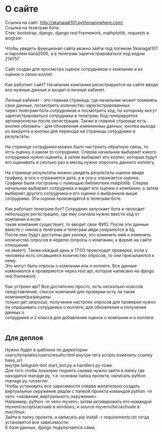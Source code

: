 # О сайте
Ссылка на сайт: http://skanagat101.pythonanywhere.com/ <br>
Ссылка на телеграм бота: <br>
Стек: bootstrap, django, django rest framework, mathplotlib, requests и aiogram <br>
<br>
Чтобы увидеть функционал сайта можно зайти под логином Skanagat101 и паролем kana2005, а в телеграм зарегистрироваться под кодом 214757 <br>
<br>
Сайт создан для просмотра оценок сотрудников о компании и их оценок о своих коллег. <br>
<br>
Как работает сайт? Начальник компании регистрируется на сайте вводя все нужные данные и входит в личный кабинет. <br>
<br>
Личный кабинет - это главная страница, где начальник может поменять свои данные, посмотреть количество зарегистрированных <br>
через телеграм бота сотрудников и посмотреть код, по которому могут зарегистрироваться сотрудники в телеграм. Код генерируется <br>
автоматически после регистрации. Также в главной странице есть кнопки обновить - для обновления измененных данных, кнопка выхода <br>
из аккаунта и кнопки для перехода на страницы сотрудники и результаты. <br>
<br>
На странице сотрудники можно было настроить обратную связь, то есть оценку о каком то сотруднике. Сперва начальник выбирает какого <br>
сотрудника нужно оценить, а затем выбирает его коллег, которые будут его оценивать и сколько раз в месяц нужно опросить данного коллегу. <br>
<br>
На странице результаты можно увидеть результаты оценок ввиде графика, в оси х отражается дата, а в оси у отражается оценка. <br>
Графики были построены с помощью библиотеки matplotlib. Сперва начальник выбирает сотрудника и видит его оценки о компании, а затем <br> 
выбирает другого сотрудника и его оценки о выбранном выше сотруднике. Эти оценки производятся в телеграм боте. <br>
<br>
Как работает телеграм бот? Сотрудник запускает бота и проходит небольшую регистрацию, где ему сначала нужно ввести код от компании и если <br>
такая компания существует, то вводит свое ФИО. После эти данные вместе с ником в телеграм и телеграм айди сохранются в бд. <br>
После ему будут доступны две кнопки, это изменить имя и изменить количество опросов в неделю (опросы о компании, к форме на сайте отношения <br>
не имеет). Также каждый день в 17:00 происходит проверка, если у человека есть отсавшиеся количество опросов, то они присылаются к нему. <br>
Это могут быть опросы о компании или о коллеге. Все данные изменяются и проверяются через rest api, которое написано на django rest framework. <br>
<br>
Как устроен api? Все достаточно просто, есть несколько классов представлений, список компаний для проверки есть ли такая компания(разрешены <br>
только get запросы), получение настроек опросов для проверки нужно ли опрашивать сотрудника о коллеге, для обновления и получения данных о <br>
сотруднике и 2 класса для добавления оценок о компании и о коллеге. <br>
<br>
## Для деплоя
Нужно будет в шаблоне по директории users/templates/users/results.html внутри тега scripts изменить ссылку base_url <br>
внутри telegram-bot start_bot.py и handlers.py тоже. <br>
Для того чтобы локально поднять сервер нужно зайти в папку где находится manage.py, т.е. основна папка проекта, написать python manage.py runserver. <br>
Чтобы установить все зависимости сперва желательно создать виртуальное окружение рядом с папкой проекта командой python -m venv <название_виртуального_окружения> <br>
Например, python -m venv myvenv, затем активировать его командой myvenv\scripts\acivate в windows, и source myvenv/bin/activate в mac/linux. <br>
Зайти в папку проекта, и написать pip install -r requirements.txt тогда установятся все зависимости. <br>
К базе данных, django подключается сама.
